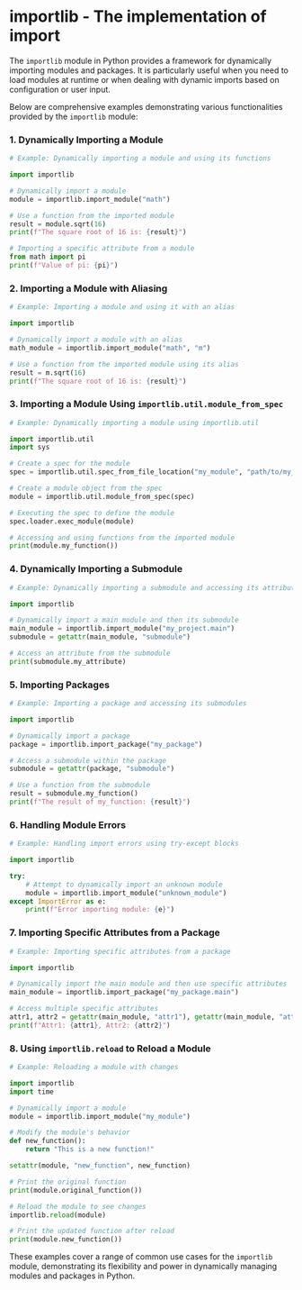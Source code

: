 # importlib - The implementation of import

The `importlib` module in Python provides a framework for dynamically importing modules and packages. It is particularly useful when you need to load modules at runtime or when dealing with dynamic imports based on configuration or user input.

Below are comprehensive examples demonstrating various functionalities provided by the `importlib` module:

### 1. Dynamically Importing a Module

```python
# Example: Dynamically importing a module and using its functions

import importlib

# Dynamically import a module
module = importlib.import_module("math")

# Use a function from the imported module
result = module.sqrt(16)
print(f"The square root of 16 is: {result}")

# Importing a specific attribute from a module
from math import pi
print(f"Value of pi: {pi}")
```

### 2. Importing a Module with Aliasing

```python
# Example: Importing a module and using it with an alias

import importlib

# Dynamically import a module with an alias
math_module = importlib.import_module("math", "m")

# Use a function from the imported module using its alias
result = m.sqrt(16)
print(f"The square root of 16 is: {result}")
```

### 3. Importing a Module Using `importlib.util.module_from_spec`

```python
# Example: Dynamically importing a module using importlib.util

import importlib.util
import sys

# Create a spec for the module
spec = importlib.util.spec_from_file_location("my_module", "path/to/my_module.py")

# Create a module object from the spec
module = importlib.util.module_from_spec(spec)

# Executing the spec to define the module
spec.loader.exec_module(module)

# Accessing and using functions from the imported module
print(module.my_function())
```

### 4. Dynamically Importing a Submodule

```python
# Example: Dynamically importing a submodule and accessing its attributes

import importlib

# Dynamically import a main module and then its submodule
main_module = importlib.import_module("my_project.main")
submodule = getattr(main_module, "submodule")

# Access an attribute from the submodule
print(submodule.my_attribute)
```

### 5. Importing Packages

```python
# Example: Importing a package and accessing its submodules

import importlib

# Dynamically import a package
package = importlib.import_package("my_package")

# Access a submodule within the package
submodule = getattr(package, "submodule")

# Use a function from the submodule
result = submodule.my_function()
print(f"The result of my_function: {result}")
```

### 6. Handling Module Errors

```python
# Example: Handling import errors using try-except blocks

import importlib

try:
    # Attempt to dynamically import an unknown module
    module = importlib.import_module("unknown_module")
except ImportError as e:
    print(f"Error importing module: {e}")
```

### 7. Importing Specific Attributes from a Package

```python
# Example: Importing specific attributes from a package

import importlib

# Dynamically import the main module and then use specific attributes
main_module = importlib.import_package("my_package.main")

# Access multiple specific attributes
attr1, attr2 = getattr(main_module, "attr1"), getattr(main_module, "attr2")
print(f"Attr1: {attr1}, Attr2: {attr2}")
```

### 8. Using `importlib.reload` to Reload a Module

```python
# Example: Reloading a module with changes

import importlib
import time

# Dynamically import a module
module = importlib.import_module("my_module")

# Modify the module's behavior
def new_function():
    return "This is a new function!"

setattr(module, "new_function", new_function)

# Print the original function
print(module.original_function())

# Reload the module to see changes
importlib.reload(module)

# Print the updated function after reload
print(module.new_function())
```

These examples cover a range of common use cases for the `importlib` module, demonstrating its flexibility and power in dynamically managing modules and packages in Python.
